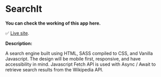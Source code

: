 # SearchIt

**You can check the working of this app here.**

✅ [Live site](https://friendly-newton-b1cdb9.netlify.app).

**Description:**

A search engine built using HTML, SASS compiled to CSS, and Vanilla Javascript. The design will be mobile first, responsive, and have accessibility in mind. Javascript Fetch API is used with Async / Await to retrieve search results from the Wikipedia API.
